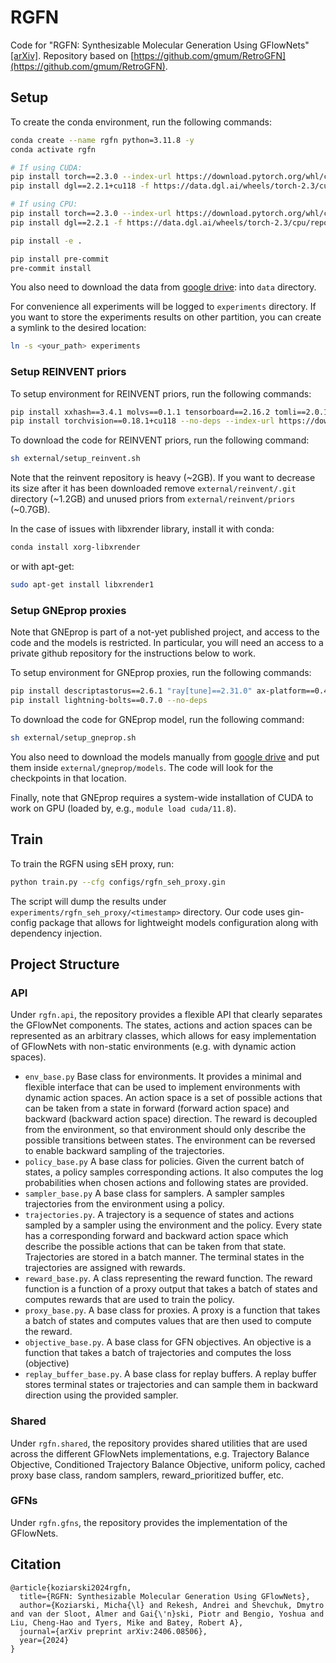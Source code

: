 # RGFN

Code for "RGFN: Synthesizable Molecular Generation Using GFlowNets" [[arXiv]](https://arxiv.org/abs/2406.08506).
Repository based on [https://github.com/gmum/RetroGFN](https://github.com/gmum/RetroGFN).

## Setup

To create the conda environment, run the following commands:

```bash
conda create --name rgfn python=3.11.8 -y
conda activate rgfn

# If using CUDA:
pip install torch==2.3.0 --index-url https://download.pytorch.org/whl/cu118
pip install dgl==2.2.1+cu118 -f https://data.dgl.ai/wheels/torch-2.3/cu118/repo.html

# If using CPU:
pip install torch==2.3.0 --index-url https://download.pytorch.org/whl/cpu
pip install dgl==2.2.1 -f https://data.dgl.ai/wheels/torch-2.3/cpu/repo.html

pip install -e .

pip install pre-commit
pre-commit install
```

You also need to download the data
from [google drive](https://drive.google.com/drive/folders/1h53J3XT_usqnR87JvxJfvF15BOyjp17k): into `data` directory.

For convenience all experiments will be logged to `experiments` directory. If you want to store the experiments results
on other partition, you can create a symlink to the desired location:

```bash
ln -s <your_path> experiments
```

### Setup REINVENT priors

To setup environment for REINVENT priors, run the following commands:

```bash
pip install xxhash==3.4.1 molvs==0.1.1 tensorboard==2.16.2 tomli==2.0.1 pathos==0.3.2 numpy==1.26.4 mmpdb==2.1
pip install torchvision==0.18.1+cu118 --no-deps --index-url https://download.pytorch.org/whl/cu118
```

To download the code for REINVENT priors, run the following command:

```bash
sh external/setup_reinvent.sh
```

Note that the reinvent repository is heavy (~2GB). If you want to decrease its size after it has been downloaded
remove `external/reinvent/.git` directory (~1.2GB) and unused priors from `external/reinvent/priors` (~0.7GB).

In the case of issues with libxrender library, install it with conda:

```bash
conda install xorg-libxrender
```

or with apt-get:

```bash
sudo apt-get install libxrender1
```

### Setup GNEprop proxies

Note that GNEprop is part of a not-yet published project, and access to the code and the models is restricted. In particular, you will need an access to a private github repository for the instructions below to work.

To setup environment for GNEprop proxies, run the following commands:

```bash
pip install descriptastorus==2.6.1 "ray[tune]==2.31.0" ax-platform==0.4.0 matplotlib==3.9.0 seaborn==0.13.2 umap-learn==0.5.6 pytorch-lightning==1.9.5
pip install lightning-bolts==0.7.0 --no-deps
```

To download the code for GNEprop model, run the following command:

```bash
sh external/setup_gneprop.sh
```

You also need to download the models manually from [google drive](https://drive.google.com/drive/folders/1v1kmXnxDxrMc_UrlP3ug7f6Ekfs5Z8QC) and put them inside `external/gneprop/models`. The code will look for the checkpoints in that location.

Finally, note that GNEprop requires a system-wide installation of CUDA to work on GPU (loaded by, e.g., `module load cuda/11.8`).

## Train

To train the RGFN using sEH proxy, run:

```sh
python train.py --cfg configs/rgfn_seh_proxy.gin
```

The script will dump the results under `experiments/rgfn_seh_proxy/<timestamp>` directory. Our code uses gin-config
package that allows for lightweight models configuration along with dependency injection.

## Project Structure

### API

Under `rgfn.api`, the repository provides a flexible API that clearly separates the GFlowNet components. The states,
actions and action spaces can be represented as an arbitrary classes, which allows for easy implementation of GFlowNets
with non-static environments (e.g. with dynamic action spaces).

- `env_base.py` Base class for environments. It provides a minimal and flexible interface that can be used to implement
  environments with dynamic action spaces. An action space is a set of possible actions that can be taken from a state
  in forward (forward action space) and backward (backward action space) direction. The reward is decoupled from the
  environment, so that environment should only describe the possible transitions between states. The environment can be
  reversed to enable backward sampling of the trajectories.
- `policy_base.py` A base class for policies. Given the current batch of states, a policy samples corresponding actions.
  It also computes the log probabilities when chosen actions and following states are provided.
- `sampler_base.py` A base class for samplers. A sampler samples trajectories from the environment using a policy.
- `trajectories.py`. A trajectory is a sequence of states and actions sampled by a sampler using the environment and the
  policy. Every state has a corresponding forward and backward action space which describe the possible actions that can
  be taken from that state. Trajectories are stored in a batch manner. The terminal states in the trajectories are
  assigned with rewards.
- `reward_base.py`. A class representing the reward function. The reward function is a function of a proxy output that
  takes a batch of states and computes rewards that are used to train the policy.
- `proxy_base.py`. A base class for proxies. A proxy is a function that takes a batch of states and computes values that
  are then used to compute the reward.
- `objective_base.py`. A base class for GFN objectives. An objective is a function that takes a batch of trajectories
  and computes the loss (objective)
- `replay_buffer_base.py`. A base class for replay buffers. A replay buffer stores terminal states or trajectories and
  can sample them
  in backward direction using the provided sampler.

### Shared

Under `rgfn.shared`, the repository provides shared utilities that are used across the different GFlowNets
implementations, e.g. Trajectory Balance Objective, Conditioned Trajectory Balance Objective, uniform policy, cached
proxy base class, random samplers, reward_prioritized buffer, etc.

### GFNs

Under `rgfn.gfns`, the repository provides the implementation of the GFlowNets.

## Citation

```text
@article{koziarski2024rgfn,
  title={RGFN: Synthesizable Molecular Generation Using GFlowNets},
  author={Koziarski, Micha{\l} and Rekesh, Andrei and Shevchuk, Dmytro and van der Sloot, Almer and Gai{\'n}ski, Piotr and Bengio, Yoshua and Liu, Cheng-Hao and Tyers, Mike and Batey, Robert A},
  journal={arXiv preprint arXiv:2406.08506},
  year={2024}
}
```
